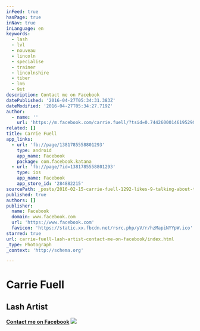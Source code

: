 ```yaml
---
inFeed: true
hasPage: true
inNav: true
inLanguage: en
keywords:
  - lash
  - lvl
  - nouveau
  - lincoln
  - specialise
  - trainer
  - lincolnshire
  - tiber
  - ln6
  - 9st
description: Contact me on Facebook
datePublished: '2016-04-27T05:34:31.383Z'
dateModified: '2016-04-27T05:34:27.719Z'
author:
  - name: ''
    url: 'https://m.facebook.com/carrie.fuell/?tsid=0.7442600014619529&source=typeahead'
related: []
title: Carrie Fuell
app_links:
  - url: 'fb://page/1381785558801293'
    type: android
    app_name: Facebook
    package: com.facebook.katana
  - url: 'fb://page/?id=1381785558801293'
    type: ios
    app_name: Facebook
    app_store_id: '284882215'
sourcePath: _posts/2016-02-15-carrie-fuell-1292-likes-9-talking-about-this-i-am-an-in.md
published: true
authors: []
publisher:
  name: Facebook
  domain: www.facebook.com
  url: 'https://www.facebook.com'
  favicon: 'https://static.xx.fbcdn.net/rsrc.php/yV/r/hzMapiNYYpW.ico'
starred: true
url: carrie-fuell-lash-artist-contact-me-on-facebook/index.html
_type: Photograph
_context: 'http://schema.org'

---
```

# Carrie Fuell

## Lash Artist

**[Contact me on Facebook][0]**
![](https://the-grid-user-content.s3-us-west-2.amazonaws.com/b19f5c21-ee01-46b0-bfaf-216824c6cf0c.gif)

[0]: https://www.facebook.com/carrie.fuell/?fref=ts